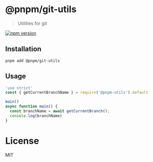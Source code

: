# @pnpm/git-utils

> Utilities for git

<!--@shields('npm')-->
[![npm version](https://img.shields.io/npm/v/@pnpm/git-utils.svg)](https://www.npmjs.com/package/@pnpm/git-utils)
<!--/@-->

## Installation

```
pnpm add @pnpm/git-utils
```

## Usage

<!--@example('./example.js')-->
```js
'use strict'
const { getCurrentBranchName } = require('@pnpm-utils').default

main()
async function main() {
  const branchName = await getCurrentBranch();
  console.log(branchName)
}
```
<!--/@-->

# License

MIT